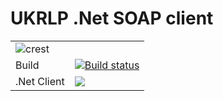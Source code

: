 # UKRLP .Net SOAP client
|               |               |
| ------------- | ------------- |
|![crest](https://assets.publishing.service.gov.uk/static/images/govuk-crest-bb9e22aff7881b895c2ceb41d9340804451c474b883f09fe1b4026e76456f44b.png) ||
| Build | [![Build status](https://ci.appveyor.com/api/projects/status/gy7hal7n0s8w07d2?svg=true)](https://ci.appveyor.com/project/scottcowan/ukrlp-soap-client) |
| .Net Client |[![](https://img.shields.io/nuget/v/UKRLP.SoapAPI.Client.svg)](https://www.nuget.org/packages/UKRLP.SoapAPI.Client/)| 
